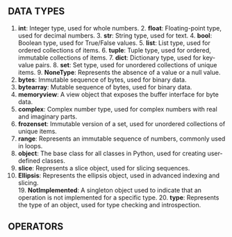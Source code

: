 ## DATA TYPES
 1. **int**: Integer type, used for whole numbers.
    2. **float**: Floating-point type, used for decimal numbers.
    3. **str**: String type, used for text.
    4. **bool**: Boolean type, used for True/False values.
    5. **list**: List type, used for ordered collections of items.
    6. **tuple**: Tuple type, used for ordered, immutable collections of items.
    7. **dict**: Dictionary type, used for key-value pairs.
    8. **set**: Set type, used for unordered collections of unique items.
    9. **NoneType**: Represents the absence of a value or a null value.
 10. **bytes**: Immutable sequence of bytes, used for binary data.
 11. **bytearray**: Mutable sequence of bytes, used for binary data.
 12. **memoryview**: A view object that exposes the buffer interface for byte data.
 13. **complex**: Complex number type, used for complex numbers with real and imaginary parts.
 14. **frozenset**: Immutable version of a set, used for unordered collections of unique items.
 15. **range**: Represents an immutable sequence of numbers, commonly used in loops.
 16. **object**: The base class for all classes in Python, used for creating user-defined classes.
 17. **slice**: Represents a slice object, used for slicing sequences.
 18. **Ellipsis**: Represents the ellipsis object, used in advanced indexing and slicing.   
    19. **NotImplemented**: A singleton object used to indicate that an operation is not implemented for a specific type.
    20. **type**: Represents the type of an object, used for type checking and introspection.

## OPERATORS